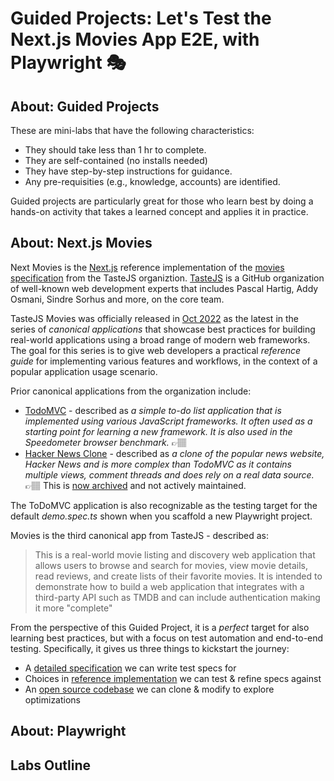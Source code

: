 # Guided Projects: Let's Test the Next.js Movies App E2E, with Playwright 🎭

## About: Guided Projects

These are mini-labs that have the following characteristics:
 - They should take less than 1 hr to complete.
 - They are self-contained (no installs needed)
 - They have step-by-step instructions for guidance.
 - Any pre-requisities (e.g., knowledge, accounts) are identified.

Guided projects are particularly great for those who learn best by doing a hands-on activity that takes a learned concept and applies it in practice.

## About: Next.js Movies

Next Movies is the [Next.js](https://nextjs.org) reference implementation of the [movies specification](https://github.com/tastejs/movies) from the TasteJS organiztion. [TasteJS](https://github.com/tastejs) is a GitHub organization of well-known web development experts that includes Pascal Hartig, Addy Osmani, Sindre Sorhus and more, on the core team.

TasteJS Movies was officially released in [Oct 2022](https://twitter.com/addyosmani/status/1582798642015924224) as the latest in the series of _canonical applications_ that showcase best practices for building real-world applications using a broad range of modern web frameworks. The goal for this series is to give web developers a practical _reference guide_ for implementing various features and workflows, in the context of a popular application usage scenario.

Prior canonical applications from the organization include:
 - [TodoMVC](https://github.com/tastejs/movies/blob/main/todomvc.com) - described as _a simple to-do list application that is implemented using various JavaScript frameworks. It often used as a starting point for learning a new framework. It is also used in the Speedometer browser benchmark._ 👉🏽 
 - [Hacker News Clone](https://github.com/tastejs/movies/blob/main/hnpwa.com) - described as _a clone of the popular news website, Hacker News and is more complex than TodoMVC as it contains multiple views, comment threads and does rely on a real data source._ 👉🏽 This is [now archived](https://github.com/tastejs/hacker-news-pwas) and not actively maintained.

The ToDoMVC application is also recognizable as the testing target for the default _demo.spec.ts_ shown when you scaffold a new  Playwright project.

Movies is the third canonical app from TasteJS - described as:
> This is a real-world movie listing and discovery web application that allows users to browse and search for movies, view movie details, read reviews, and create lists of their favorite movies. It is intended to demonstrate how to build a web application that integrates with a third-party API such as TMDB and can include authentication making it more "complete"

From the perspective of this Guided Project, it is a _perfect_ target for also learning best practices, but with a focus on test automation and end-to-end testing. Specifically, it gives us three things to kickstart the journey:
 - A [detailed specification](https://github.com/tastejs/movies/blob/main/spec.md#movies-app-primary-features) we can write test specs for
 - Choices in [reference implementation](https://tastejs.com/movies/index.html) we can test & refine specs against
 - An [open source codebase](https://github.com/tastejs/next-movies) we can clone & modify to explore optimizations




## About: Playwright

## Labs Outline